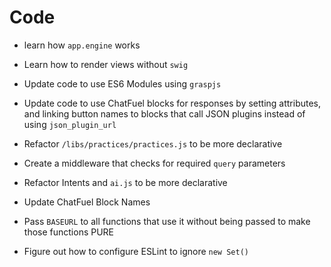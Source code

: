 # Code
- learn how `app.engine` works

- Learn how to render views without `swig`

- Update code to use ES6 Modules using `graspjs`

- Update code to use ChatFuel blocks for responses by setting attributes, and linking button names to blocks that call JSON plugins instead of using `json_plugin_url`

- Refactor `/libs/practices/practices.js` to be more declarative

- Create a middleware that checks for required `query` parameters

- Refactor Intents and `ai.js` to be more declarative

- Update ChatFuel Block Names

- Pass `BASEURL` to all functions that use it without being passed to make those functions PURE

- Figure out how to configure ESLint to ignore `new Set()`